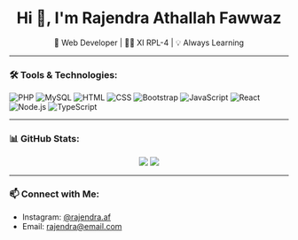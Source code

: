 <h1 align="center">Hi 👋, I'm Rajendra Athallah Fawwaz</h1>
<p align="center">🌱 Web Developer | 👨‍💻 XI RPL-4 | 💡 Always Learning</p>

---

### 🛠️ Tools & Technologies:
![PHP](https://img.shields.io/badge/-PHP-777BB4?style=flat&logo=php&logoColor=white)
![MySQL](https://img.shields.io/badge/-MySQL-4479A1?style=flat&logo=mysql&logoColor=white)
![HTML](https://img.shields.io/badge/-HTML5-E34F26?style=flat&logo=html5&logoColor=white)
![CSS](https://img.shields.io/badge/-CSS3-1572B6?style=flat&logo=css3&logoColor=white)
![Bootstrap](https://img.shields.io/badge/-Bootstrap-563D7C?style=flat&logo=bootstrap&logoColor=white)
![JavaScript](https://img.shields.io/badge/-JavaScript-F7DF1E?style=flat&logo=javascript&logoColor=black)
![React](https://img.shields.io/badge/-React-61DAFB?style=flat&logo=react&logoColor=black)
![Node.js](https://img.shields.io/badge/-Node.js-339933?style=flat&logo=node.js&logoColor=white)
![TypeScript](https://img.shields.io/badge/-TypeScript-3178C6?style=flat&logo=typescript&logoColor=white)

---

### 📊 GitHub Stats:
<p align="center">
  <img src="https://github-readme-stats.vercel.app/api?username=rajendraFawwaz&show_icons=true&theme=tokyonight" />
  <img src="https://github-readme-stats.vercel.app/api/top-langs/?username=rajendraFawwaz&layout=compact&theme=tokyonight" />
</p>

---

### 📫 Connect with Me:
- Instagram: [@rajendra.af](https://instagram.com/_rfz08)
- Email: [rajendra@email.com](mailto:rajendrasekolah@email.com)
